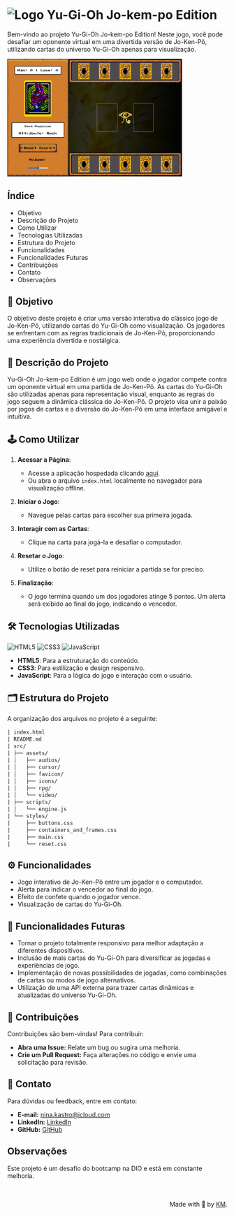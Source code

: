 # <img src="./src/assets/favicon/Favicon.ico" alt="Logo" width="20"> Yu-Gi-Oh Jo-kem-po Edition

Bem-vindo ao projeto Yu-Gi-Oh Jo-kem-po Edition! Neste jogo, você pode desafiar um oponente virtual em uma divertida versão de Jo-Ken-Pô, utilizando cartas do universo Yu-Gi-Oh apenas para visualização.

<img src="./src/assets/images/screenshot.png" alt="Print do Projeto" width="400" />

## Índice

- Objetivo
- Descrição do Projeto
- Como Utilizar
- Tecnologias Utilizadas
- Estrutura do Projeto
- Funcionalidades
- Funcionalidades Futuras
- Contribuições
- Contato
- Observações

## 🎯 Objetivo

O objetivo deste projeto é criar uma versão interativa do clássico jogo de Jo-Ken-Pô, utilizando cartas do Yu-Gi-Oh como visualização. Os jogadores se enfrentam com as regras tradicionais de Jo-Ken-Pô, proporcionando uma experiência divertida e nostálgica.

## 📖 Descrição do Projeto 

Yu-Gi-Oh Jo-kem-po Edition é um jogo web onde o jogador compete contra um oponente virtual em uma partida de Jo-Ken-Pô. As cartas do Yu-Gi-Oh são utilizadas apenas para representação visual, enquanto as regras do jogo seguem a dinâmica clássica do Jo-Ken-Pô. O projeto visa unir a paixão por jogos de cartas e a diversão do Jo-Ken-Pô em uma interface amigável e intuitiva.

## 🕹️ Como Utilizar

1. **Acessar a Página**:
   - Acesse a aplicação hospedada clicando [aqui](https://yugioj-cards.vercel.app).
   - Ou abra o arquivo `index.html` localmente no navegador para visualização offline.

2. **Iniciar o Jogo**:
   - Navegue pelas cartas para escolher sua primeira jogada.

3. **Interagir com as Cartas**:
   - Clique na carta para jogá-la e desafiar o computador.

4. **Resetar o Jogo**:
   - Utilize o botão de reset para reiniciar a partida se for preciso.

5. **Finalização**:
   - O jogo termina quando um dos jogadores atinge 5 pontos. Um alerta será exibido ao final do jogo, indicando o vencedor.

## 🛠️ Tecnologias Utilizadas 

![HTML5](https://img.shields.io/badge/html5-%23E34F26.svg?style=for-the-badge&logo=html5&logoColor=white)
![CSS3](https://img.shields.io/badge/CSS-239120?logo=css3&logoColor=white&style=for-the-badge)
![JavaScript](https://img.shields.io/badge/javascript-%23323330.svg?style=for-the-badge&logo=javascript&logoColor=%23F7DF1E) 

- **HTML5**: Para a estruturação do conteúdo.
- **CSS3**: Para estilização e design responsivo.
- **JavaScript**: Para a lógica do jogo e interação com o usuário.

## 🗂️ Estrutura do Projeto 

A organização dos arquivos no projeto é a seguinte:

```
| index.html
| README.md
| src/
| ├── assets/
| │   ├── audios/
| │   ├── cursor/
| │   ├── favicon/
| │   ├── icons/
| │   ├── rpg/
| │   └── video/
| ├── scripts/
| │   └── engine.js
| └── styles/
|     ├── buttons.css
|     ├── containers_and_frames.css
|     ├── main.css
|     └── reset.css
```

## ⚙️ Funcionalidades 

- Jogo interativo de Jo-Ken-Pô entre um jogador e o computador.
- Alerta para indicar o vencedor ao final do jogo.
- Efeito de confete quando o jogador vence.
- Visualização de cartas do Yu-Gi-Oh.

## 🌟 Funcionalidades Futuras

- Tornar o projeto totalmente responsivo para melhor adaptação a diferentes dispositivos.
- Inclusão de mais cartas do Yu-Gi-Oh para diversificar as jogadas e experiências de jogo.
- Implementação de novas possibilidades de jogadas, como combinações de cartas ou modos de jogo alternativos.
- Utilização de uma API externa para trazer cartas dinâmicas e atualizadas do universo Yu-Gi-Oh.

## 🤝 Contribuições

Contribuições são bem-vindas! Para contribuir:

- **Abra uma Issue:** Relate um bug ou sugira uma melhoria.
- **Crie um Pull Request:** Faça alterações no código e envie uma solicitação para revisão.

## 📧 Contato

Para dúvidas ou feedback, entre em contato:

- **E-mail:** [nina.kastro@icloud.com](mailto:nina.kastro@icloud.com)
- **LinkedIn:** [LinkedIn](https://www.linkedin.com/in/karinacmartins/)
- **GitHub:** [GitHub](https://github.com/karinacmartins)

## Observações

Este projeto é um desafio do bootcamp na DIO e está em constante melhoria.

<br>
<br>

<div align="right">Made with 💜 by <a href="https://github.com/karinacmartins">KM</a>.</div>

